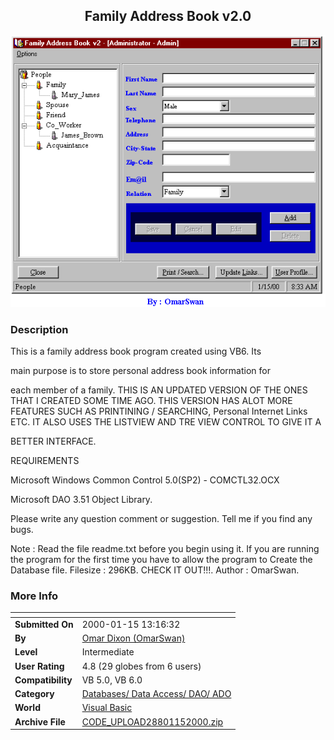 ﻿<div align="center">

## Family Address Book v2\.0

<img src="PIC2000221418325795.gif">
</div>

### Description

This is a family address book program created using VB6. Its

main purpose is to store personal address book information for

each member of a family. THIS IS AN UPDATED VERSION OF THE ONES THAT I CREATED SOME TIME AGO. THIS VERSION HAS ALOT MORE FEATURES SUCH AS PRINTINING / SEARCHING, Personal Internet Links ETC. IT ALSO USES THE LISTVIEW AND TRE VIEW CONTROL TO GIVE IT A

BETTER INTERFACE.

REQUIREMENTS

Microsoft Windows Common Control 5.0(SP2) - COMCTL32.OCX

Microsoft DAO 3.51 Object Library.

Please write any question comment or suggestion. Tell me if you find any bugs.

Note : Read the file readme.txt before you begin using it. If you are running the program for the first time you have to allow the program to Create the Database file. Filesize : 296KB. CHECK IT OUT!!!. Author : OmarSwan.
 
### More Info
 


<span>             |<span>
---                |---
**Submitted On**   |2000-01-15 13:16:32
**By**             |[Omar Dixon \(OmarSwan\)](https://github.com/Planet-Source-Code/PSCIndex/blob/master/ByAuthor/omar-dixon-omarswan.md)
**Level**          |Intermediate
**User Rating**    |4.8 (29 globes from 6 users)
**Compatibility**  |VB 5\.0, VB 6\.0
**Category**       |[Databases/ Data Access/ DAO/ ADO](https://github.com/Planet-Source-Code/PSCIndex/blob/master/ByCategory/databases-data-access-dao-ado__1-6.md)
**World**          |[Visual Basic](https://github.com/Planet-Source-Code/PSCIndex/blob/master/ByWorld/visual-basic.md)
**Archive File**   |[CODE\_UPLOAD28801152000\.zip](https://github.com/Planet-Source-Code/omar-dixon-omarswan-family-address-book-v2-0__1-5495/archive/master.zip)








